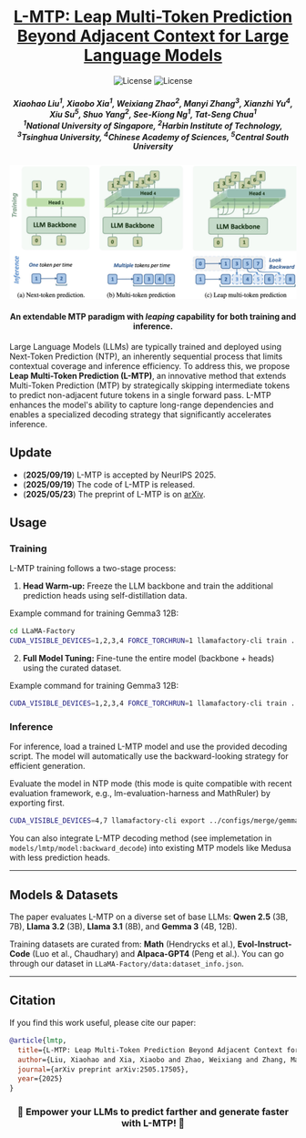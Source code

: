 <div align=center>

<h1><a color="red" href="https://arxiv.org/pdf/2505.17505">L-MTP: Leap Multi-Token Prediction Beyond Adjacent Context for Large Language Models</a></h1>

![License](https://img.shields.io/badge/License-MIT-blue.svg)
![License](https://img.shields.io/badge/Accepted-NeurIPS25-purple)

<h5 align="center">
<div>
      Xiaohao Liu<sup>1</sup>,
      Xiaobo Xia<sup>1</sup>, 
      Weixiang Zhao<sup>2</sup>,
      Manyi Zhang<sup>3</sup>,
      Xianzhi Yu<sup>4</sup>,
      Xiu Su<sup>5</sup>,
      Shuo Yang<sup>2</sup>,
      See-Kiong Ng<sup>1</sup>,
      Tat-Seng Chua<sup>1</sup>
</div>
<div>
  <sup>1</sup>National University of Singapore, <sup>2</sup>Harbin Institute of Technology, <sup>3</sup>Tsinghua University, <sup>4</sup>Chinese Academy of Sciences, <sup>5</sup>Central South University
</div>   
</h5>
</div>

![](images/lmtp.jpg)

<h4 align="center">An extendable MTP paradigm with <i>leaping</i> capability for both training and inference.</h4>

Large Language Models (LLMs) are typically trained and deployed using Next-Token Prediction (NTP), an inherently sequential process that limits contextual coverage and inference efficiency. To address this, we propose **Leap Multi-Token Prediction (L-MTP)**, an innovative method that extends Multi-Token Prediction (MTP) by strategically skipping intermediate tokens to predict non-adjacent future tokens in a single forward pass. L-MTP enhances the model's ability to capture long-range dependencies and enables a specialized decoding strategy that significantly accelerates inference.

## Update

- (**2025/09/19**) L-MTP is accepted by NeurIPS 2025.
- (**2025/09/19**) The code of L-MTP is released. 
- (**2025/05/23**) The preprint of L-MTP is on [arXiv](https://arxiv.org/pdf/2505.17505).


## Usage

### Training

L-MTP training follows a two-stage process:

1.  **Head Warm-up:** Freeze the LLM backbone and train the additional prediction heads using self-distillation data.

Example command for training Gemma3 12B:
```bash
cd LLaMA-Factory
CUDA_VISIBLE_DEVICES=1,2,3,4 FORCE_TORCHRUN=1 llamafactory-cli train ../configs/s1/gemma_12B_sft_lmtp_stage1.yaml
```

2.  **Full Model Tuning:** Fine-tune the entire model (backbone + heads) using the curated dataset.

Example command for training Gemma3 12B:
```bash
CUDA_VISIBLE_DEVICES=1,2,3,4 FORCE_TORCHRUN=1 llamafactory-cli train ../configs/s2/gemma_12B_sft_lmtp_stage2.yaml
```

### Inference

For inference, load a trained L-MTP model and use the provided decoding script. The model will automatically use the backward-looking strategy for efficient generation.

Evaluate the model in NTP mode (this mode is quite compatible with recent evaluation framework, e.g., lm-evaluation-harness and MathRuler) by exporting first. 
```bash
CUDA_VISIBLE_DEVICES=4,7 llamafactory-cli export ../configs/merge/gemma3_12B_base_lmtp_stage2.yaml
```

You can also integrate L-MTP decoding method (see implemetation in `models/lmtp/model:backward_decode`) into existing MTP models like Medusa with less prediction heads.

---

## Models & Datasets

The paper evaluates L-MTP on a diverse set of base LLMs: **Qwen 2.5** (3B, 7B), **Llama 3.2** (3B), **Llama 3.1** (8B), and **Gemma 3** (4B, 12B).

Training datasets are curated from:  **Math** (Hendrycks et al.), **Evol-Instruct-Code** (Luo et al., Chaudhary) and **Alpaca-GPT4** (Peng et al.). You can go through our dataset in `LLaMA-Factory/data:dataset_info.json`.


---

## Citation

If you find this work useful, please cite our paper:

```bibtex
@article{lmtp,
  title={L-MTP: Leap Multi-Token Prediction Beyond Adjacent Context for Large Language Models},
  author={Liu, Xiaohao and Xia, Xiaobo and Zhao, Weixiang and Zhang, Manyi and Yu, Xianzhi and Su, Xiu and Yang, Shuo and Ng, See-Kiong and Chua, Tat-Seng},
  journal={arXiv preprint arXiv:2505.17505},
  year={2025}
}
```

<div align=center>
<h3>🌟 Empower your LLMs to predict farther and generate faster with L-MTP! 🌟</h3>
</div>